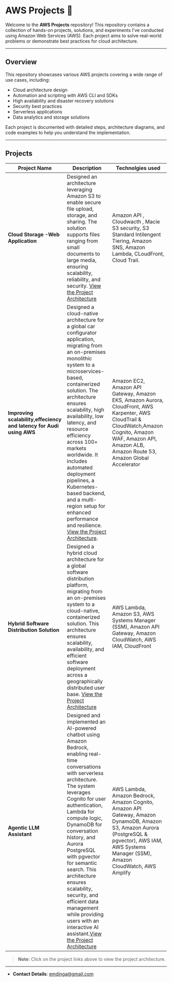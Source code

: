 # AWS Projects 🚀

Welcome to the **AWS Projects** repository! This repository contains a collection of hands-on projects, solutions, and experiments I've conducted using Amazon Web Services (AWS). Each project aims to solve real-world problems or demonstrate best practices for cloud architecture.

---

## Overview

This repository showcases various AWS projects covering a wide range of use cases, including:

- Cloud architecture design
- Automation and scripting with AWS CLI and SDKs
- High availability and disaster recovery solutions
- Security best practices
- Serverless applications
- Data analytics and storage solutions

Each project is documented with detailed steps, architecture diagrams, and code examples to help you understand the implementation.

---

## Projects

| Project Name                         | Description                                     |Technolgies used  |
|--------------------                  |-------------------------------------------------|------------------|
| **Cloud Storage -Web Application**   | Designed an architecture leveraging Amazon S3 to enable secure file upload, storage, and sharing. The solution supports files ranging from small documents to large media, ensuring scalability, reliability, and security. [View the Project Architecture](https://drive.google.com/file/d/19nvkYy2RuR5ZvPjI8h0ZEVS5iA-uKpM6/view?usp=drive_link) | Amazon API , Cloudwacth , Macie S3 security, S3 Standard Intilengent Tiering, Amazon SNS, Amazon Lambda, CLoudFront, Cloud Trail. |
| **Improving scalability,effeciency and latency for Audi using AWS** | Designed a cloud-native architecture for a global car configurator application, migrating from an on-premises monolithic system to a microservices-based, containerized solution. The architecture ensures scalability, high availability, low latency, and resource efficiency across 100+ markets worldwide. It includes automated deployment pipelines, a Kubernetes-based backend, and a multi-region setup for enhanced performance and resilience. [View the Project Architecture](https://drive.google.com/file/d/14p7BYQaC6jYI0DJMPIVLtMB7Bj3D4vXw/view?usp=sharing). |Amazon EC2, Amazon API Gateway, Amazon EKS, Amazon Aurora, CloudFront, AWS Karpenter, AWS CloudTrail & CloudWatch,Amazon Cognito, Amazon WAF, Amazon API, Amazon ALB, Amazon Route 53, Amazon Global Accelerator|
| **Hybrid Software Distribution Solution** | Designed a hybrid cloud architecture for a global software distribution platform, migrating from an on-premises system to a cloud-native, containerized solution. This architecture ensures scalability, availability, and efficient software deployment across a geographically distributed user base. [View the Project Architecture](https://drive.google.com/file/d/1GfHhAhYLoRq0gFjgkeHHe8XyDJVrDpwf/view?usp=sharing)| AWS Lambda, Amazon S3, AWS Systems Manager (SSM), Amazon API Gateway, Amazon CloudWatch, AWS IAM, CloudFront |
| **Agentic LLM Assistant** | Designed and implemented an AI-powered chatbot using Amazon Bedrock, enabling real-time conversations with serverless architecture. The system leverages Cognito for user authentication, Lambda for compute logic, DynamoDB for conversation history, and Aurora PostgreSQL with pgvector for semantic search. This architecture ensures scalability, security, and efficient data management while providing users with an interactive AI assistant.[View the Project Architecture](https://drive.google.com/file/d/1tdsESgr905eoJGOCpVNTvskkJI7t-qNL/view?usp=sharing) | AWS Lambda, Amazon Bedrock, Amazon Cognito, Amazon API Gateway, Amazon DynamoDB, Amazon S3, Amazon Aurora (PostgreSQL & pgvector), AWS IAM, AWS Systems Manager (SSM), Amazon CloudWatch, AWS Amplify |
> **Note**: Click on the project links above to view the project architecture.

---

- **Contact Details**: emdinga@gmail.com 
